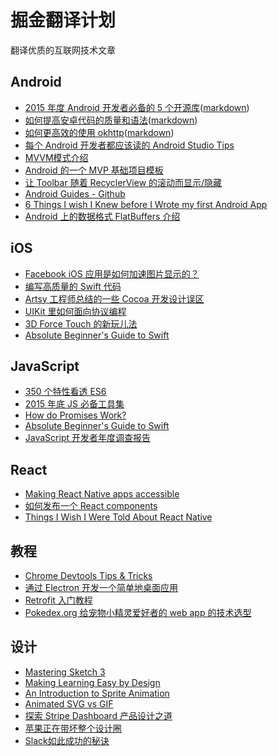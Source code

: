 # 掘金翻译计划

翻译优质的互联网技术文章

## Android

* [2015 年度 Android 开发者必备的 5 个开源库](http://gold.xitu.io/entry/5649b8d160b2ed36204eabad)([markdown](https://github.com/xitu/gold-miner/blob/master/TODO/Top-5-Android-libraries-every-Android-developer-should-know-about.md))
* [如何提高安卓代码的质量和语法](http://gold.xitu.io/entry/561104a260b2b52c9ce40ea0)([markdown](https://github.com/xitu/gold-miner/blob/master/TODO/how-to-improve-quality-and-syntax-of-your-android-code.md))
* [如何更高效的使用 okhttp](http://gold.xitu.io/entry/5665ac0f60b202595a710eb6)([markdown](https://github.com/xitu/gold-miner/blob/master/TODO/effective-okhttp.md))
* [每个 Android 开发者都应该读的 Android Studio Tips](http://gold.xitu.io/entry/5664efa500b0ec3f657bae1d)
* [MVVM模式介绍](http://gold.xitu.io/entry/560933ce60b227b771931f90)
* [Android 的一个 MVP 基础项目模板](http://gold.xitu.io/entry/5630f9c600b0ee7f0bb48c25)
* [让 Toolbar 随着 RecyclerView 的滚动而显示/隐藏](http://gold.xitu.io/entry/56320b3400b05c9d2b0f7f6f)
* [Android Guides - Github](http://gold.xitu.io/entry/5584f8e9e4b09e372efeca9a)
* [6 Things I wish I Knew before I Wrote my first Android App](http://gold.xitu.io/entry/55a38698e4b0ed48f0bfc1ef)
* [Android 上的数据格式 FlatBuffers 介绍](http://gold.xitu.io/entry/55dd1e3b60b27e6cd500d266)

## iOS

* [Facebook iOS 应用是如何加速图片显示的？](http://gold.xitu.io/entry/55d182c460b2b750998476c4)
* [编写高质量的 Swift 代码](http://gold.xitu.io/entry/5661031d00b0c0607132b6da)
* [Artsy 工程师总结的一些 Cocoa 开发设计误区](http://gold.xitu.io/entry/55fb191f60b20bbff6370fc5)
* [UIKit 里如何面向协议编程](http://gold.xitu.io/entry/5611522e60b2b52c9cead330)
* [3D Force Touch 的新玩儿法](http://gold.xitu.io/entry/562d9cd660b2c1e233c9106b)
* [Absolute Beginner's Guide to Swift](http://gold.xitu.io/entry/5662e08960b204d55d49b95a)

## JavaScript

* [350 个特性看透 ES6](http://gold.xitu.io/entry/5622740a60b27457e870342e)
* [2015 年底 JS 必备工具集](http://gold.xitu.io/entry/566d34d760b202590bde4c88)
* [How do Promises Work?](http://gold.xitu.io/entry/5665281460b21eab5d5c41fa)
* [Absolute Beginner's Guide to Swift](http://gold.xitu.io/entry/5662e08960b204d55d49b95a)
* [JavaScript 开发者年度调查报告](http://gold.xitu.io/entry/566d29cf60b2e416628e6ff0)

## React

* [Making React Native apps accessible](http://gold.xitu.io/entry/566b01a800b0d1dbc721e56b)
* [如何发布一个 React components](http://gold.xitu.io/entry/566951db60b25a8c2e23daaa)
* [Things I Wish I Were Told About React Native](http://gold.xitu.io/entry/563d9b9960b2c82f2b9da18d)
 
## 教程

* [Chrome Devtools Tips & Tricks](http://gold.xitu.io/entry/5625ae6e60b2d1400143a89b)
* [通过 Electron 开发一个简单地桌面应用](http://gold.xitu.io/entry/56722bd300b01b78b5395115)
* [Retrofit 入门教程](http://gold.xitu.io/entry/5652610c00b0bf37326a7be1)
* [Pokedex.org 给宠物小精灵爱好者的 web app 的技术选型](http://gold.xitu.io/entry/56630cf260b259ca649136e6)

## 设计

* [Mastering Sketch 3](http://gold.xitu.io/entry/5659daf9ddb299ad38f9e446)
* [Making Learning Easy by Design](http://gold.xitu.io/entry/5632212260b21ee8e6d49a5d)
* [An Introduction to Sprite Animation](http://gold.xitu.io/entry/561c78e760b22ed7aa58292f)
* [Animated SVG vs GIF](http://gold.xitu.io/entry/5655432d00b0bf379ee801dd)
* [探索 Stripe Dashboard 产品设计之道](http://gold.xitu.io/entry/56287ca460b20fc981076b8f)
* [苹果正在带坏整个设计圈](http://gold.xitu.io/entry/5649381200b0bf37d8439ba7)
* [Slack如此成功的秘诀](http://gold.xitu.io/entry/5645499900b07eb0181e63df)
